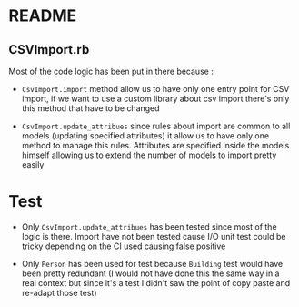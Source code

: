 # README

## CSVImport.rb

Most of the code logic has been put in there because :

- ```CsvImport.import``` method allow us to have only one entry point for CSV import, if we want to use a custom library about csv import there's only this method that have to be changed

- ```CsvImport.update_attribues``` since rules about import are common to all models (updating specified attributes) it allow us to have only one method to manage this rules. Attributes are specified inside the models himself allowing us to extend the number of models to import pretty easily

# Test

- Only ```CsvImport.update_attribues``` has been tested since most of the logic is there. Import have not been tested cause I/O unit test could be tricky depending on the CI used causing false positive

- Only ```Person``` has been used for test because ```Building``` test would have been pretty redundant (I would not have done this the same way in a real context but since it's a test I didn't saw the point of copy paste and re-adapt those test)
